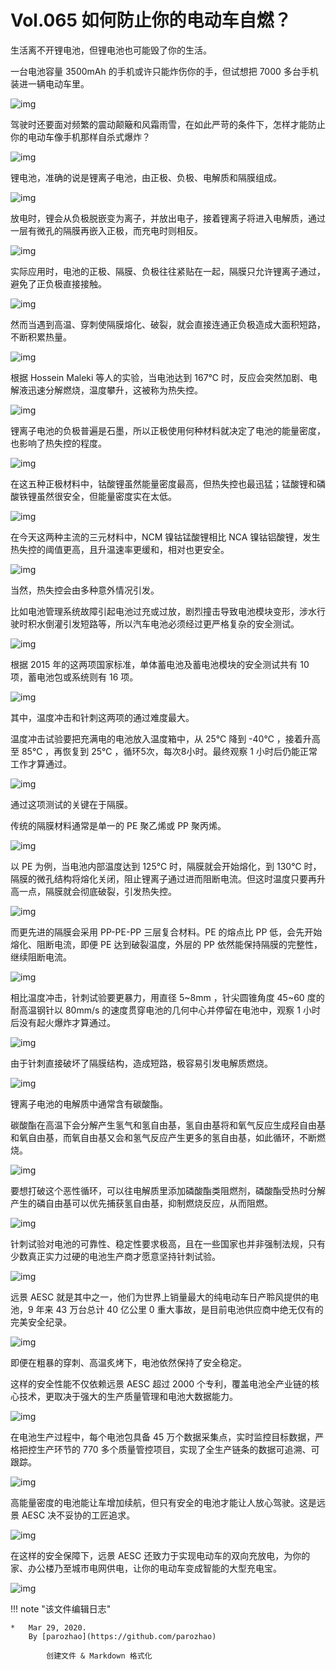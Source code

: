 # Vol.065 如何防止你的电动车自燃？

生活离不开锂电池，但锂电池也可能毁了你的生活。

一台电池容量 3500mAh 的手机或许只能炸伤你的手，但试想把 7000 多台手机装进一辆电动车里。

![img](https://mmbiz.qpic.cn/mmbiz_gif/U6yRaDu1NaaDTzt1fRB7Z4QWOsAmoba5murcDMLwjSRZf6SqAPK7SogS9XUbx7zK7SFFnzb8qibANuibgOm7UrLQ/640?wx_fmt=gif&tp=webp&wxfrom=5&wx_lazy=1)

驾驶时还要面对频繁的震动颠簸和风霜雨雪，在如此严苛的条件下，怎样才能防止你的电动车像手机那样自杀式爆炸？

![img](https://mmbiz.qpic.cn/mmbiz_gif/U6yRaDu1NaaDTzt1fRB7Z4QWOsAmoba59ZcfibnzojvjqLN5jJ3gE0PgJwZ8bHsRntSSPHGLrSvg5OcQ2W22rsg/640?wx_fmt=gif&tp=webp&wxfrom=5&wx_lazy=1)

锂电池，准确的说是锂离子电池，由正极、负极、电解质和隔膜组成。

![img](https://mmbiz.qpic.cn/mmbiz_gif/U6yRaDu1NaaDTzt1fRB7Z4QWOsAmoba5WExg7d7daogLI9fe4b3pLpttfbm2eVlwaDHHC0qAPDATNsKM9XibnYw/640?wx_fmt=gif&tp=webp&wxfrom=5&wx_lazy=1)

放电时，锂会从负极脱嵌变为离子，并放出电子，接着锂离子将进入电解质，通过一层有微孔的隔膜再嵌入正极，而充电时则相反。

![img](https://mmbiz.qpic.cn/mmbiz_gif/U6yRaDu1NaaDTzt1fRB7Z4QWOsAmoba5THibOueUHiazibXGXy2WLFQlXlkTLJgfSBNwKvuzbb4XoQhJSEKU5E1Jw/640?wx_fmt=gif&tp=webp&wxfrom=5&wx_lazy=1)

实际应用时，电池的正极、隔膜、负极往往紧贴在一起，隔膜只允许锂离子通过，避免了正负极直接接触。

![img](https://mmbiz.qpic.cn/mmbiz_gif/U6yRaDu1NaaDTzt1fRB7Z4QWOsAmoba5ibe1ibX8oX27MgyOUibu5PickMBdCWxficLrxNgulXfW989eLgnHcy5b0Hg/640?wx_fmt=gif&tp=webp&wxfrom=5&wx_lazy=1)

然而当遇到高温、穿刺使隔膜熔化、破裂，就会直接连通正负极造成大面积短路，不断积累热量。

![img](https://mmbiz.qpic.cn/mmbiz_gif/U6yRaDu1NaaDTzt1fRB7Z4QWOsAmoba548R1sf5T1YxYhPT4WE56bnl76FAFtv5vSAAFPpvYhaC0EGNxMH3icPw/640?wx_fmt=gif&tp=webp&wxfrom=5&wx_lazy=1)

根据 Hossein Maleki 等人的实验，当电池达到 167℃ 时，反应会突然加剧、电解液迅速分解燃烧，温度攀升，这被称为热失控。   

![img](https://mmbiz.qpic.cn/mmbiz_gif/U6yRaDu1NaaDTzt1fRB7Z4QWOsAmoba58tdOumIawVliaxzDLvxTjkVUvvJhFHIgbeNbyX2PD8csbO1Hkj3F8icw/640?wx_fmt=gif&tp=webp&wxfrom=5&wx_lazy=1)

锂离子电池的负极普遍是石墨，所以正极使用何种材料就决定了电池的能量密度，也影响了热失控的程度。

![img](https://mmbiz.qpic.cn/mmbiz_gif/U6yRaDu1NaaDTzt1fRB7Z4QWOsAmoba5m0ic8dUKQLf9BS9z60WQ91SJoPEEd4iaibEiaPe5jurlLOKTsTOrOy8TNQ/640?wx_fmt=gif&tp=webp&wxfrom=5&wx_lazy=1)

在这五种正极材料中，钴酸锂虽然能量密度最高，但热失控也最迅猛；锰酸锂和磷酸铁锂虽然很安全，但能量密度实在太低。

![img](https://mmbiz.qpic.cn/mmbiz_gif/U6yRaDu1NaaDTzt1fRB7Z4QWOsAmoba5pz1rcNxicby2TZkBmV0huk6UglshrXqsSYELj2XdcCP6FygvUxrBtBw/640?wx_fmt=gif&tp=webp&wxfrom=5&wx_lazy=1)

在今天这两种主流的三元材料中，NCM 镍钴锰酸锂相比 NCA 镍钴铝酸锂，发生热失控的阈值更高，且升温速率更缓和，相对也更安全。

![img](https://mmbiz.qpic.cn/mmbiz_gif/U6yRaDu1NaaDTzt1fRB7Z4QWOsAmoba5YuvibZD68eEibWFibvOKcYpXWicxPiamhSUgkvPpyMwc25xO2xvNru0OlQA/640?wx_fmt=gif&tp=webp&wxfrom=5&wx_lazy=1)

当然，热失控会由多种意外情况引发。

比如电池管理系统故障引起电池过充或过放，剧烈撞击导致电池模块变形，涉水行驶时积水倒灌引发短路等，所以汽车电池必须经过更严格复杂的安全测试。

![img](https://mmbiz.qpic.cn/mmbiz_gif/U6yRaDu1NaaDTzt1fRB7Z4QWOsAmoba5d4CUibATyMVDaMoJjSFnSBb19R6FQnKT2LfoKCon4VhlsY7t6cl6HFQ/640?wx_fmt=gif&tp=webp&wxfrom=5&wx_lazy=1)

根据 2015 年的这两项国家标准，单体蓄电池及蓄电池模块的安全测试共有 10 项，蓄电池包或系统则有 16 项。

![img](https://mmbiz.qpic.cn/mmbiz_gif/U6yRaDu1NaaDTzt1fRB7Z4QWOsAmoba5ALPASCsw3YRQRHBdSAVcm8B5uGQhMzeAPiaNOgzxU5sJ4rZCAiciaMmbQ/640?wx_fmt=gif&tp=webp&wxfrom=5&wx_lazy=1)

其中，温度冲击和针刺这两项的通过难度最大。

温度冲击试验要把充满电的电池放入温度箱中，从 25℃ 降到 -40℃ ，接着升高至 85℃ ，再恢复到 25℃ ，循环5次，每次8小时。最终观察 1 小时后仍能正常工作才算通过。

![img](https://mmbiz.qpic.cn/mmbiz_gif/U6yRaDu1NaaDTzt1fRB7Z4QWOsAmoba5VhTic3wzJz4aAzldliccFL4L6cIkff7Opia72doacAZ6I7U6vDuKgE91g/640?wx_fmt=gif&tp=webp&wxfrom=5&wx_lazy=1)

通过这项测试的关键在于隔膜。

传统的隔膜材料通常是单一的 PE 聚乙烯或 PP 聚丙烯。

![img](https://mmbiz.qpic.cn/mmbiz_gif/U6yRaDu1NaaDTzt1fRB7Z4QWOsAmoba5uvVkqYJQsI5UgFI1wZHx6EGqtO0x1PMysyjC3icy8q4SDhfNLCcrrlA/640?wx_fmt=gif&tp=webp&wxfrom=5&wx_lazy=1)

以 PE 为例，当电池内部温度达到 125℃ 时，隔膜就会开始熔化，到 130℃ 时，隔膜的微孔结构将熔化关闭，阻止锂离子通过进而阻断电流。但这时温度只要再升高一点，隔膜就会彻底破裂，引发热失控。

![img](https://mmbiz.qpic.cn/mmbiz_gif/U6yRaDu1NaaDTzt1fRB7Z4QWOsAmoba50ob7S5ibGhyQqrmBbEE92WHuBJzl2EvXC7xCgIZPhyicbvhYxdx7GmUA/640?wx_fmt=gif&tp=webp&wxfrom=5&wx_lazy=1)

而更先进的隔膜会采用 PP-PE-PP 三层复合材料。PE 的熔点比 PP 低，会先开始熔化、阻断电流，即便 PE 达到破裂温度，外层的 PP 依然能保持隔膜的完整性，继续阻断电流。

![img](https://mmbiz.qpic.cn/mmbiz_gif/U6yRaDu1NaaDTzt1fRB7Z4QWOsAmoba5aVibpWGsOpr1ibONypDnQhH0Vs5nWSdNO6aK0jicNQ7RwJfgEEuCh5DlA/640?wx_fmt=gif&tp=webp&wxfrom=5&wx_lazy=1)

相比温度冲击，针刺试验要更暴力，用直径 5~8mm ，针尖圆锥角度 45~60 度的耐高温钢针以 80mm/s 的速度贯穿电池的几何中心并停留在电池中，观察 1 小时后没有起火爆炸才算通过。

![img](https://mmbiz.qpic.cn/mmbiz_gif/U6yRaDu1NaaDTzt1fRB7Z4QWOsAmoba5IiaLKIQn0BwoezC5py61PDw1RTIFkSRL74T8xm1G3fgQLLhRVhBcLVw/640?wx_fmt=gif&tp=webp&wxfrom=5&wx_lazy=1)

由于针刺直接破坏了隔膜结构，造成短路，极容易引发电解质燃烧。

![img](https://mmbiz.qpic.cn/mmbiz_gif/U6yRaDu1NaaDTzt1fRB7Z4QWOsAmoba5NlYibDSIu8AnRHW078p47Q1OFoIL6lpkOQRFpF5q8RxIRQ1wQAUx8eQ/640?wx_fmt=gif&tp=webp&wxfrom=5&wx_lazy=1)

锂离子电池的电解质中通常含有碳酸酯。

碳酸酯在高温下会分解产生氢气和氢自由基，氢自由基将和氧气反应生成羟自由基和氧自由基，而氧自由基又会和氢气反应产生更多的氢自由基，如此循环，不断燃烧。

![img](https://mmbiz.qpic.cn/mmbiz_gif/U6yRaDu1NaaDTzt1fRB7Z4QWOsAmoba53j5Y6Ep0bQBvChlPXia6NCEwXoYoFwoC10q1Z87DB5jtzef1cyY2ySg/640?wx_fmt=gif&tp=webp&wxfrom=5&wx_lazy=1)

要想打破这个恶性循环，可以往电解质里添加磷酸酯类阻燃剂，磷酸酯受热时分解产生的磷自由基可以优先捕获氢自由基，抑制燃烧反应，从而阻燃。

![img](https://mmbiz.qpic.cn/mmbiz_gif/U6yRaDu1NaaDTzt1fRB7Z4QWOsAmoba5rInfbdcuksQfQSuV7dCYQj82eMT8kjatSXxNYlpic6p1MaHWHwbZCTA/640?wx_fmt=gif&tp=webp&wxfrom=5&wx_lazy=1)

针刺试验对电池的可靠性、稳定性要求极高，且在一些国家也并非强制法规，只有少数真正实力过硬的电池生产商才愿意坚持针刺试验。

![img](https://mmbiz.qpic.cn/mmbiz_gif/U6yRaDu1NaaDTzt1fRB7Z4QWOsAmoba5y9yFHMPtKFkUOMHNxgvSI0Db9Gx4Rk17oPLqE82z3fOIbibGia6j363Q/640?wx_fmt=gif&tp=webp&wxfrom=5&wx_lazy=1)

远景 AESC 就是其中之一，他们为世界上销量最大的纯电动车日产聆风提供的电池，9 年来 43 万台总计 40 亿公里 0 重大事故，是目前电池供应商中绝无仅有的完美安全纪录。

![img](https://mmbiz.qpic.cn/mmbiz_gif/U6yRaDu1NaaDTzt1fRB7Z4QWOsAmoba5dU2oD2wzT2DRnkvT9IhYVDoX0AbMHzmfkNqx0obuoBV3icUSVDkGia4A/640?wx_fmt=gif&tp=webp&wxfrom=5&wx_lazy=1)

即便在粗暴的穿刺、高温炙烤下，电池依然保持了安全稳定。

这样的安全性能不仅依赖远景 AESC 超过 2000 个专利，覆盖电池全产业链的核心技术，更取决于强大的生产质量管理和电池大数据能力。

![img](https://mmbiz.qpic.cn/mmbiz_gif/U6yRaDu1NaaDTzt1fRB7Z4QWOsAmoba5u3tMW5ZnCJJ2oicpk8EFw0GjBdR1WIvrbmVXobkBB9hBIuHRdwCrTCA/640?wx_fmt=gif&tp=webp&wxfrom=5&wx_lazy=1)

在电池生产过程中，每个电池包具备 45 万个数据采集点，实时监控目标数据，严格把控生产环节的 770 多个质量管控项目，实现了全生产链条的数据可追溯、可跟踪。

![img](https://mmbiz.qpic.cn/mmbiz_gif/U6yRaDu1NaaDTzt1fRB7Z4QWOsAmoba5s8avhNR0JLwmmicOyBtrSphWPGEnq7yfAQYRWiaKxu2gYqdJy5MA8iavg/640?wx_fmt=gif&tp=webp&wxfrom=5&wx_lazy=1)

高能量密度的电池能让车增加续航，但只有安全的电池才能让人放心驾驶。这是远景 AESC 决不妥协的工匠追求。

![img](https://mmbiz.qpic.cn/mmbiz_gif/U6yRaDu1NaaDTzt1fRB7Z4QWOsAmoba51gsJ6oP4P1Giata1wFtNx0BcEIR69VFcVltrFN9GM5nQMKWrnmGW0cw/640?wx_fmt=gif&tp=webp&wxfrom=5&wx_lazy=1)

在这样的安全保障下，远景 AESC 还致力于实现电动车的双向充放电，为你的家、办公楼乃至城市电网供电，让你的电动车变成智能的大型充电宝。

![img](https://mmbiz.qpic.cn/mmbiz_gif/U6yRaDu1NaaDTzt1fRB7Z4QWOsAmoba5YaBYBQKSJLaDdPcBVA25ia4DVvsfviaP8M0VGrJS4Qw2bxqRb8jHVyBQ/640?wx_fmt=gif&tp=webp&wxfrom=5&wx_lazy=1)

!!! note "该文件编辑日志"

	* 	Mar 29, 2020.
		By [parozhao](https://github.com/parozhao)
	
			创建文件 & Markdown 格式化
